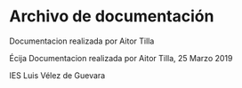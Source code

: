 # Archivo de documentación

Documentacion realizada por Aitor Tilla

Écija
Documentacion realizada por Aitor Tilla, 25 Marzo 2019

IES Luis Vélez de Guevara
